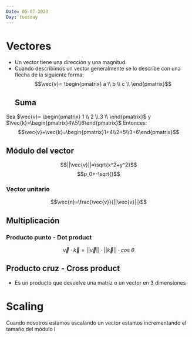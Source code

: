 ```yaml
---
Date: 05-07-2023
Day: tuesday 
---
```

# Vectores
- Un vector tiene una dirección y una magnitud.
- Cuando describimos un vector generalmente se lo describe con una flecha de la siguiente forma:
  $$\vec{v}= \begin{pmatrix} a \\ b \\ c \\ \end{pmatrix}$$
  ## Suma
Sea  $\vec{v}= \begin{pmatrix} 1 \\ 2 \\ 3 \\ \end{pmatrix}$ y $\vec{k}=\begin{pmatrix}4\\5\\6\end{pmatrix}$
Entonces:
$$\vec{v}+\vec{k}=\begin{pmatrix}1+4\\2+5\\3+6\end{pmatrix}$$
## Módulo del vector
$$||\vec{v}||=\sqrt{x^2+y^2}$$
$$p_0+-\sqrt{}$$
### Vector unitario
$$\vec{n}=\frac{\vec{v}}{||\vec{v}||}$$
## Multiplicación
### Producto punto - Dot product
$$\vec{v}\cdot\vec{k}=||\vec{v}||\cdot||\vec{k}||\cdot cos\ \theta  $$
## Producto cruz - Cross product
- Es un producto que devuelve una matriz o un vector en 3 dimensiones
# Scaling

Cuando nosotros estamos escalando un vector estamos incrementando el tamaño del módulo l 